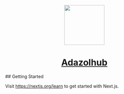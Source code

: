 <p align="center">
  <a href="https://nextjs.org">
    <img src="Logo-main.svg" height="128">
    <h1 align="center">Adazolhub</h1>
  </a>
</p>
## Getting Started

Visit <a aria-label="next.js learn" href="https://nextjs.org/learn">https://nextjs.org/learn</a> to get started with Next.js.



